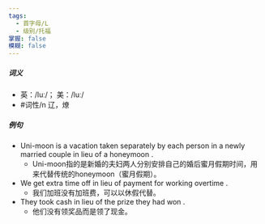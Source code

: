 ```yaml
---
tags:
  - 首字母/L
  - 级别/托福
掌握: false
模糊: false
---
```

##### 词义
- 英：/luː/； 美：/luː/
- #词性/n  辽，燎
##### 例句
- Uni-moon is a vacation taken separately by each person in a newly married couple in lieu of a honeymoon .
	- Uni-moon指的是新婚的夫妇两人分别安排自己的婚后蜜月假期时间，用来代替传统的honeymoon（蜜月假期）。
- We get extra time off in lieu of payment for working overtime .
	- 我们加班没有加班费，可以以休假代替。
- They took cash in lieu of the prize they had won .
	- 他们没有领奖品而是领了现金。
